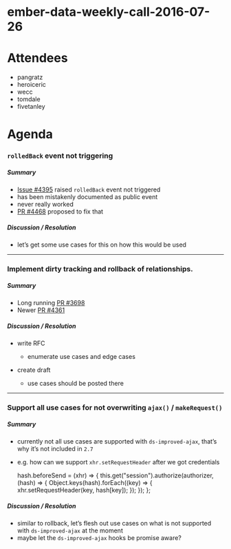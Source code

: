 ember-data-weekly-call-2016-07-26
=================================

Attendees
=========

-   pangratz
-   heroiceric
-   wecc
-   tomdale
-   fivetanley

Agenda
======

### `rolledBack` event not triggering

##### Summary

-   [Issue \#4395](https://github.com/emberjs/data/issues/4395) raised `rolledBack` event not triggered
-   has been mistakenly documented as public event
-   never really worked
-   [PR \#4468](https://github.com/emberjs/data/pull/4468) proposed to fix that

##### Discussion / Resolution

-   let’s get some use cases for this on how this would be used

------------------------------------------------------------------------

### Implement dirty tracking and rollback of relationships.

##### Summary

-   Long running [PR \#3698](https://github.com/emberjs/data/pull/3698)
-   Newer [PR \#4361](https://github.com/emberjs/data/pull/4361)

##### Discussion / Resolution

-   write RFC

    -   enumerate use cases and edge cases

-   create draft
    -   use cases should be posted there

------------------------------------------------------------------------

### Support all use cases for not overwriting `ajax()` / `makeRequest()`

##### Summary

-   currently not all use cases are supported with `ds-improved-ajax`, that’s why it’s not included in `2.7`
-   e.g. how can we support `xhr.setRequestHeader` after we got credentials

    hash.beforeSend = (xhr) => {
      this.get("session").authorize(authorizer, (hash) => {
        Object.keys(hash).forEach((key) => {
          xhr.setRequestHeader(key, hash[key]);
        });
      });
    };

##### Discussion / Resolution

-   similar to rollback, let’s flesh out use cases on what is not supported with `ds-improved-ajax` at the moment
-   maybe let the `ds-improved-ajax` hooks be promise aware?
